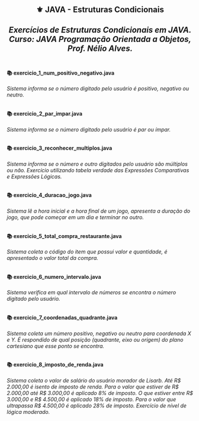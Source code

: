 

<h2 align="center">⚜️ JAVA - Estruturas Condicionais
<i><h4 align="center">Exercícios de Estruturas Condicionais em JAVA.<br>
Curso: JAVA Programação Orientada a Objetos, Prof. Nélio Alves.</i> 

## 

<h4>📚 exercicio_1_num_positivo_negativo.java</h4>

<h6>Sistema informa se o número digitado pelo usuário é positivo, negativo ou neutro.</h6>

<h4>📚 exercicio_2_par_impar.java</h4>

<h6>Sistema informa se o número digitado pelo usuário é par ou ímpar.</h6>

<h4>📚 exercicio_3_reconhecer_multiplos.java</h4>

<h6>Sistema informa se o número e outro digitados pelo usuário são múltiplos ou não. Exercício utilizando tabela verdade das Expressões Comparativas e Expressões Lógicas.</h6>

<h4>📚 exercicio_4_duracao_jogo.java</h4>

<h6>Sistema lê a hora inicial e a hora final de um jogo, apresenta a duração do jogo, que pode começar em um dia e terminar no outro.</h6>

<h4>📚 exercicio_5_total_compra_restaurante.java</h4>

<h6>Sistema coleta o código do item que possui valor e quantidade, é apresentado o valor total da compra.</h6>

<h4>📚 exercicio_6_numero_intervalo.java</h4>

<h6>Sistema verifica em qual intervalo de números se encontra o número digitado pelo usuário.</h6>

<h4>📚 exercicio_7_coordenadas_quadrante.java</h4>

<h6>Sistema coleta um número positivo, negativo ou neutro para coordenada X e Y. É respondido de qual posição (quadrante, eixo ou origem) do plano cartesiano que esse ponto se encontra.</h6>

<h4>📚 exercicio_8_imposto_de_renda.java</h4>

<h6>Sistema coleta o valor de salário do usuário morador de Lisarb. Até R$ 2.000,00 é isento de imposto de renda. Para o valor que estiver de R$ 2.000,00 até R$ 3.000,00 é aplicado 8% de imposto. O que estiver entre R$ 3.000,00 e R$ 4.500,00 é aplicado 18% de imposto. Para o valor que ultrapassa R$ 4.500,00 é aplicado 28% de imposto. Exercício de nível de lógica moderado.</h6>
